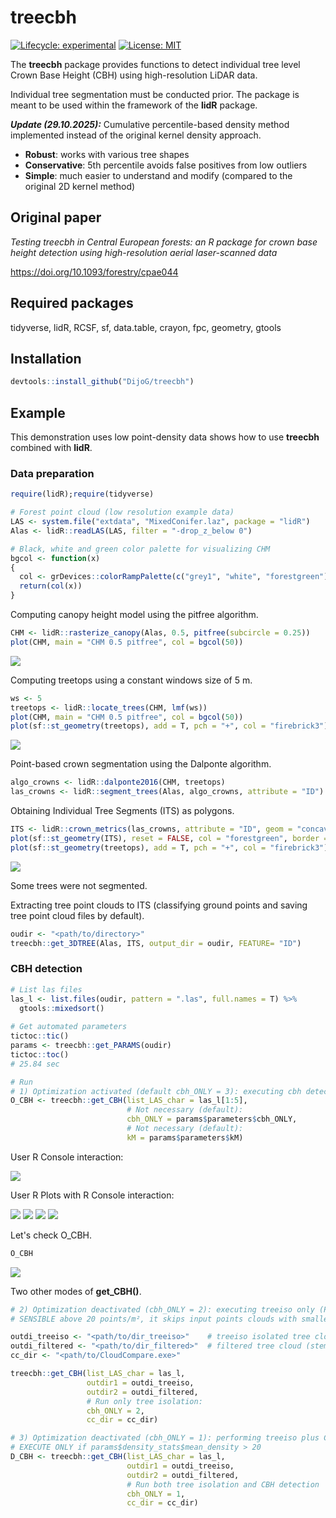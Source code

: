# treecbh 

[![Lifecycle: experimental](https://img.shields.io/badge/lifecycle-experimental-orange.svg)](https://lifecycle.r-lib.org/articles/stages.html#experimental)
[![License: MIT](https://img.shields.io/badge/License-MIT-yellow.svg)](https://opensource.org/licenses/MIT)

The **treecbh** package provides functions to detect individual tree level Crown Base Height (CBH) using high-resolution LiDAR data. 

Individual tree segmentation must be conducted prior. The package is meant to be used within the framework of the **lidR** package. 

***Update (29.10.2025):*** Cumulative percentile-based density method implemented instead of the original kernel density approach.

 - **Robust**: works with various tree shapes
 - **Conservative**: 5th percentile avoids false positives from low outliers
 - **Simple**: much easier to understand and modify (compared to the original 2D kernel method)

## Original paper
*Testing treecbh in Central European forests: an R package for crown base height detection using high-resolution aerial laser-scanned data*

https://doi.org/10.1093/forestry/cpae044

## Required packages

tidyverse, lidR, RCSF, sf, data.table, crayon, fpc, geometry, gtools

## Installation

```r
devtools::install_github("DijoG/treecbh")
```
## Example
This demonstration uses low point-density data shows how to use **treecbh** combined with **lidR**. 

### Data preparation

```r
require(lidR);require(tidyverse)

# Forest point cloud (low resolution example data)
LAS <- system.file("extdata", "MixedConifer.laz", package = "lidR")
Alas <- lidR::readLAS(LAS, filter = "-drop_z_below 0") 

# Black, white and green color palette for visualizing CHM
bgcol <- function(x)
{
  col <- grDevices::colorRampPalette(c("grey1", "white", "forestgreen"))
  return(col(x))
}
```
Computing canopy height model using the pitfree algorithm.
```r
CHM <- lidR::rasterize_canopy(Alas, 0.5, pitfree(subcircle = 0.25))
plot(CHM, main = "CHM 0.5 pitfree", col = bgcol(50))
```
<img align="bottom" src="https://raw.githubusercontent.com/DijoG/storage/main/README/01_chm_pitfree.png">

Computing treetops using a constant windows size of 5 m.
```r
ws <- 5
treetops <- lidR::locate_trees(CHM, lmf(ws))
plot(CHM, main = "CHM 0.5 pitfree", col = bgcol(50))
plot(sf::st_geometry(treetops), add = T, pch = "+", col = "firebrick3")
```
<img align="bottom" src="https://raw.githubusercontent.com/DijoG/storage/main/README/02_chm_pitfree_treetops.png">

Point-based crown segmentation using the Dalponte algorithm.
```r
algo_crowns <- lidR::dalponte2016(CHM, treetops)
las_crowns <- lidR::segment_trees(Alas, algo_crowns, attribute = "ID")
```
Obtaining Individual Tree Segments (ITS) as polygons.
```r
ITS <- lidR::crown_metrics(las_crowns, attribute = "ID", geom = "concave", func = NULL)
plot(sf::st_geometry(ITS), reset = FALSE, col = "forestgreen", border = "grey80")
plot(sf::st_geometry(treetops), add = T, pch = "+", col = "firebrick3")
```
<img align="bottom" src="https://raw.githubusercontent.com/DijoG/storage/main/README/03_its_treetops.png">

Some trees were not segmented.

Extracting tree point clouds to ITS (classifying ground points and saving tree point cloud files by default).
```r
oudir <- "<path/to/directory>"
treecbh::get_3DTREE(Alas, ITS, output_dir = oudir, FEATURE= "ID")
```

### CBH detection 

```r
# List las files
las_l <- list.files(oudir, pattern = ".las", full.names = T) %>%
  gtools::mixedsort()
  
# Get automated parameters
tictoc::tic()
params <- treecbh::get_PARAMS(oudir)
tictoc::toc()
# 25.84 sec

# Run
# 1) Optimization activated (default cbh_ONLY = 3): executing cbh detection only
O_CBH <- treecbh::get_CBH(list_LAS_char = las_l[1:5],
                          # Not necessary (default):
                          cbh_ONLY = params$parameters$cbh_ONLY,
                          # Not necessary (default):
                          kM = params$parameters$kM)
```
User R Console interaction:

<img align="bottom" src="https://raw.githubusercontent.com/DijoG/storage/main/README/treecbh_O_table.png">

User R Plots with R Console interaction:

<img align="bottom" src="https://raw.githubusercontent.com/DijoG/storage/main/README/treecbh_O_02.png">
<img align="bottom" src="https://raw.githubusercontent.com/DijoG/storage/main/README/treecbh_O_03.png">
<img align="bottom" src="https://raw.githubusercontent.com/DijoG/storage/main/README/treecbh_O_04.png">
<img align="bottom" src="https://raw.githubusercontent.com/DijoG/storage/main/README/treecbh_O_05.png">

Let's check O_CBH.
```r
O_CBH
```
<img align="bottom" src="https://raw.githubusercontent.com/DijoG/storage/main/README/treecbh_O_tableO.png">

Two other modes of **get_CBH()**.
```r
# 2) Optimization deactivated (cbh_ONLY = 2): executing treeiso only (PRE-PROCESSING step!) 
# SENSIBLE above 20 points/m², it skips input points clouds with smaller than 20 points/point cloud (4-7 points/m²)

outdi_treeiso <- "<path/to/dir_treeiso>"    # treeiso isolated tree cloud
outdi_filtered <- "<path/to/dir_filtered>"  # filtered tree cloud (stem plus first leaved branch)
cc_dir <- "<path/to/CloudCompare.exe>"      

treecbh::get_CBH(list_LAS_char = las_l,
                 outdir1 = outdi_treeiso,
                 outdir2 = outdi_filtered,
                 # Run only tree isolation:
                 cbh_ONLY = 2,
                 cc_dir = cc_dir)

# 3) Optimization deactivated (cbh_ONLY = 1): performing treeiso plus CBH detection
# EXECUTE ONLY if params$density_stats$mean_density > 20
D_CBH <- treecbh::get_CBH(list_LAS_char = las_l,
                          outdir1 = outdi_treeiso,
                          outdir2 = outdi_filtered,
                          # Run both tree isolation and CBH detection
                          cbh_ONLY = 1,
                          cc_dir = cc_dir)
```
